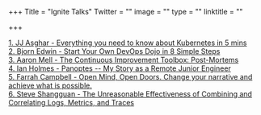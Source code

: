 +++
Title = "Ignite Talks"
Twitter = ""
image = ""
type = ""
linktitle = ""

+++

<a href="https://devopsdays.org/events/2019-dallas/program/jj-asghar/">1. JJ Asghar - Everything you need to know about Kubernetes in 5 mins</a><br>
<a href="https://devopsdays.org/events/2019-dallas/program/bjorn-edwin/">2. Bjorn Edwin - Start Your Own DevOps Dojo in 8 Simple Steps</a><br>
<a href="https://devopsdays.org/events/2019-dallas/program/aaron-mell/">3. Aaron Mell - The Continuous Improvement Toolbox: Post-Mortems</a><br>
<a href="https://devopsdays.org/events/2019-dallas/program/ian-holmes/">4. Ian Holmes - Panoptes -- My Story as a Remote Junior Engineer</a><br>
<a href="https://devopsdays.org/events/2019-dallas/speakers/farrah-campbell/">5. Farrah Campbell - Open Mind, Open Doors. Change your narrative and achieve what is possible.</a><br>
<a href="https://devopsdays.org/events/2019-dallas/program/steve-shangguan/">6. Steve Shangguan - The Unreasonable Effectiveness of Combining and Correlating Logs, Metrics, and Traces</a><br>

